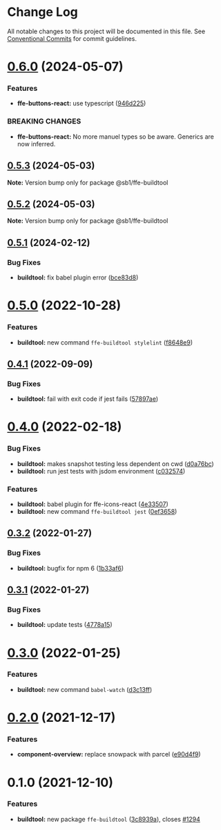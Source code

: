 # Change Log

All notable changes to this project will be documented in this file.
See [Conventional Commits](https://conventionalcommits.org) for commit guidelines.

# [0.6.0](https://github.com/SpareBank1/designsystem/compare/@sb1/ffe-buildtool@0.5.3...@sb1/ffe-buildtool@0.6.0) (2024-05-07)

### Features

-   **ffe-buttons-react:** use typescript ([946d225](https://github.com/SpareBank1/designsystem/commit/946d225af2d194e3a9b46f69490652a7c53fe190))

### BREAKING CHANGES

-   **ffe-buttons-react:** No more manuel types so be aware. Generics are now inferred.

## [0.5.3](https://github.com/SpareBank1/designsystem/compare/@sb1/ffe-buildtool@0.5.2...@sb1/ffe-buildtool@0.5.3) (2024-05-03)

**Note:** Version bump only for package @sb1/ffe-buildtool

## [0.5.2](https://github.com/SpareBank1/designsystem/compare/@sb1/ffe-buildtool@0.5.1...@sb1/ffe-buildtool@0.5.2) (2024-05-03)

**Note:** Version bump only for package @sb1/ffe-buildtool

## [0.5.1](https://github.com/SpareBank1/designsystem/compare/@sb1/ffe-buildtool@0.5.0...@sb1/ffe-buildtool@0.5.1) (2024-02-12)

### Bug Fixes

-   **buildtool:** fix babel plugin error ([bce83d8](https://github.com/SpareBank1/designsystem/commit/bce83d8c6b0b578af9382ddbdc8b8e47e27a4fab))

# [0.5.0](https://github.com/SpareBank1/designsystem/compare/@sb1/ffe-buildtool@0.4.1...@sb1/ffe-buildtool@0.5.0) (2022-10-28)

### Features

-   **buildtool:** new command `ffe-buildtool stylelint` ([f8648e9](https://github.com/SpareBank1/designsystem/commit/f8648e9b5a004eff29502998b64ffffe3876c2b5))

## [0.4.1](https://github.com/SpareBank1/designsystem/compare/@sb1/ffe-buildtool@0.4.0...@sb1/ffe-buildtool@0.4.1) (2022-09-09)

### Bug Fixes

-   **buildtool:** fail with exit code if jest fails ([57897ae](https://github.com/SpareBank1/designsystem/commit/57897aece8c6af251cb18d4e052a2f383058fe22))

# [0.4.0](https://github.com/SpareBank1/designsystem/compare/@sb1/ffe-buildtool@0.3.2...@sb1/ffe-buildtool@0.4.0) (2022-02-18)

### Bug Fixes

-   **buildtool:** makes snapshot testing less dependent on cwd ([d0a76bc](https://github.com/SpareBank1/designsystem/commit/d0a76bcacbfb7400df7899e631a16982b9fcb006))
-   **buildtool:** run jest tests with jsdom environment ([c032574](https://github.com/SpareBank1/designsystem/commit/c0325741d0d3f7afe685d94112307c7b70ad86f2))

### Features

-   **buildtool:** babel plugin for ffe-icons-react ([4e33507](https://github.com/SpareBank1/designsystem/commit/4e3350725e15877b5a578b00928f07f844231ffc))
-   **buildtool:** new command `ffe-buildtool jest` ([0ef3658](https://github.com/SpareBank1/designsystem/commit/0ef3658e530e5cad4285b8c02bd9b0361abbf3a9))

## [0.3.2](https://github.com/SpareBank1/designsystem/compare/@sb1/ffe-buildtool@0.3.1...@sb1/ffe-buildtool@0.3.2) (2022-01-27)

### Bug Fixes

-   **buildtool:** bugfix for npm 6 ([1b33af6](https://github.com/SpareBank1/designsystem/commit/1b33af6c31c516bd5034889cce2fb2509f4a135b))

## [0.3.1](https://github.com/SpareBank1/designsystem/compare/@sb1/ffe-buildtool@0.3.0...@sb1/ffe-buildtool@0.3.1) (2022-01-27)

### Bug Fixes

-   **buildtool:** update tests ([4778a15](https://github.com/SpareBank1/designsystem/commit/4778a15146aa5872ab7e0885dabab21e38a8c5c8))

# [0.3.0](https://github.com/SpareBank1/designsystem/compare/@sb1/ffe-buildtool@0.2.0...@sb1/ffe-buildtool@0.3.0) (2022-01-25)

### Features

-   **buildtool:** new command `babel-watch` ([d3c13ff](https://github.com/SpareBank1/designsystem/commit/d3c13ff2054748827cff387fdc804ca2b61848d1))

# [0.2.0](https://github.com/SpareBank1/designsystem/compare/@sb1/ffe-buildtool@0.1.0...@sb1/ffe-buildtool@0.2.0) (2021-12-17)

### Features

-   **component-overview:** replace snowpack with parcel ([e90d4f9](https://github.com/SpareBank1/designsystem/commit/e90d4f9ca5e74701e03a2691925dfd23127a1e4c))

# 0.1.0 (2021-12-10)

### Features

-   **buildtool:** new package `ffe-buildtool` ([3c8939a](https://github.com/SpareBank1/designsystem/commit/3c8939a5c90662963e7c9148ca25ace6e91f68d2)), closes [#1294](https://github.com/SpareBank1/designsystem/issues/1294)
